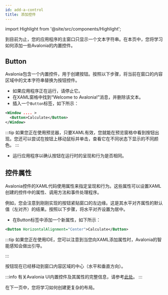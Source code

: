 ```yaml
---
id: add-a-control
title: 添加控件
---
```


import Highlight from '@site/src/components/Highlight';

到目前为止，您的应用程序的主窗口只显示一个文本字符串。在本页中，您将学习如何添加一些Avalonia的内置控件。

## Button

Avalonia包含一个内置控件，用于创建按钮。按照以下步骤，将当前在窗口的内容区域中的文本字符串替换为按钮控件。

- 如果应用程序正在运行，请停止它。
- 在XAML窗格中找到“Welcome to Avalonia!”消息，并删除该文本。
- 插入一个`Button`标签，如下所示：

```xml
<Window .... >
  <Button>Calculate</Button>
</Window>
```

:::tip
如果您正在使用预览器，只要XAML有效，您就能在预览窗格中看到按钮出现。您还可以尝试在按钮上移动鼠标并单击，查看它在不同状态下显示的不同颜色。
:::

- 运行应用程序以确认按钮在运行时的呈现和行为是否相同。

## 控件属性

Avalonia控件的XAML代码使用属性来指定呈现和行为。这些属性可以设置XAML创建的控件中的属性、调用方法和事件处理程序。

例如，您会注意到刚刚实现的按钮紧贴窗口的左边缘。这是其水平对齐属性的默认值（左对齐）的结果。按照以下步骤，将水平对齐设置为居中。

- 在Button标签中添加一个新属性，如下所示：

```xml
<Button HorizontalAlignment="Center">Calculate</Button>
```

:::tip
如果您正在使用IDE，您可以注意到当您向XAML添加属性时，Avalonia的智能感知会做出引导。
<div style={{textAlign: 'center'}}>
    <img src="/img/get-started/add-a-control/image (1) (2) (1).png" alt="" />
</div>
:::

按钮现在已经移动到窗口内容区域的中心（水平和垂直方向）。

:::info
有关Avalonia UI内置控件及其属性的完整信息，请参考[此处](../../reference/controls)。
:::

在下一页中，您将学习如何创建更复杂的布局。